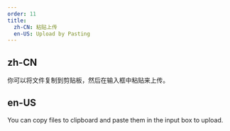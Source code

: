```yaml
---
order: 11
title:
  zh-CN: 粘贴上传
  en-US: Upload by Pasting
---
```


## zh-CN

你可以将文件复制到剪贴板，然后在输入框中粘贴来上传。

## en-US

You can copy files to clipboard and paste them in the input box to upload.